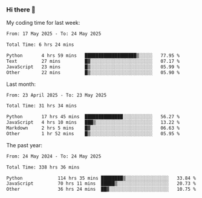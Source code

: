 ### Hi there 👋

My coding time for last week:

<!--START_SECTION:week-->

```txt
From: 17 May 2025 - To: 24 May 2025

Total Time: 6 hrs 24 mins

Python       4 hrs 59 mins   ███████████████████▒░░░░░   77.95 %
Text         27 mins         █▓░░░░░░░░░░░░░░░░░░░░░░░   07.17 %
JavaScript   23 mins         █▒░░░░░░░░░░░░░░░░░░░░░░░   05.99 %
Other        22 mins         █▒░░░░░░░░░░░░░░░░░░░░░░░   05.90 %
```

<!--END_SECTION:week-->

Last month:

<!--START_SECTION:month-->

```txt
From: 23 April 2025 - To: 23 May 2025

Total Time: 31 hrs 34 mins

Python       17 hrs 45 mins  ██████████████░░░░░░░░░░░   56.27 %
JavaScript   4 hrs 10 mins   ███▒░░░░░░░░░░░░░░░░░░░░░   13.22 %
Markdown     2 hrs 5 mins    █▓░░░░░░░░░░░░░░░░░░░░░░░   06.63 %
Other        1 hr 52 mins    █▒░░░░░░░░░░░░░░░░░░░░░░░   05.95 %
```

<!--END_SECTION:month-->

The past year:

<!--START_SECTION:year-->

```txt
From: 24 May 2024 - To: 24 May 2025

Total Time: 338 hrs 36 mins

Python             114 hrs 35 mins ████████▒░░░░░░░░░░░░░░░░   33.84 %
JavaScript         70 hrs 11 mins  █████▒░░░░░░░░░░░░░░░░░░░   20.73 %
Other              36 hrs 24 mins  ██▓░░░░░░░░░░░░░░░░░░░░░░   10.75 %
```

<!--END_SECTION:year-->
